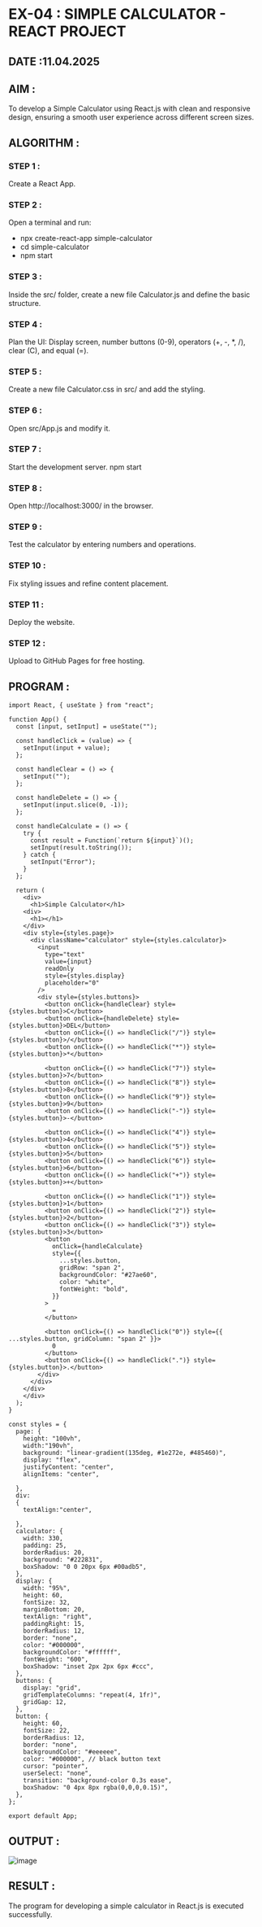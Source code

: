 # EX-04 : SIMPLE CALCULATOR - REACT PROJECT
## DATE :11.04.2025

## AIM :
To  develop a Simple Calculator using React.js with clean and responsive design, ensuring a smooth user experience across different screen sizes.

## ALGORITHM :
### STEP 1 :
Create a React App.

### STEP 2 :
Open a terminal and run:
  <ul><li>npx create-react-app simple-calculator</li>
  <li>cd simple-calculator</li>
  <li>npm start</li></ul>

### STEP 3 :
Inside the src/ folder, create a new file Calculator.js and define the basic structure.

### STEP 4 :
Plan the UI: Display screen, number buttons (0-9), operators (+, -, *, /), clear (C), and equal (=).

### STEP 5 :
Create a new file Calculator.css in src/ and add the styling.

### STEP 6 :
Open src/App.js and modify it.

### STEP 7 :
Start the development server.
  npm start

### STEP 8 :
Open http://localhost:3000/ in the browser.

### STEP 9 :
Test the calculator by entering numbers and operations.

### STEP 10 :
Fix styling issues and refine content placement.

### STEP 11 :
Deploy the website.

### STEP 12 :
Upload to GitHub Pages for free hosting.

## PROGRAM :
```
import React, { useState } from "react";

function App() {
  const [input, setInput] = useState("");

  const handleClick = (value) => {
    setInput(input + value);
  };

  const handleClear = () => {
    setInput("");
  };

  const handleDelete = () => {
    setInput(input.slice(0, -1));
  };

  const handleCalculate = () => {
    try {
      const result = Function(`return ${input}`)();
      setInput(result.toString());
    } catch {
      setInput("Error");
    }
  };

  return (
    <div>
      <h1>Simple Calculator</h1>
    <div>
      <h1></h1>
    </div>
    <div style={styles.page}>
      <div className="calculator" style={styles.calculator}>
        <input
          type="text"
          value={input}
          readOnly
          style={styles.display}
          placeholder="0"
        />
        <div style={styles.buttons}>
          <button onClick={handleClear} style={styles.button}>C</button>
          <button onClick={handleDelete} style={styles.button}>DEL</button>
          <button onClick={() => handleClick("/")} style={styles.button}>/</button>
          <button onClick={() => handleClick("*")} style={styles.button}>*</button>

          <button onClick={() => handleClick("7")} style={styles.button}>7</button>
          <button onClick={() => handleClick("8")} style={styles.button}>8</button>
          <button onClick={() => handleClick("9")} style={styles.button}>9</button>
          <button onClick={() => handleClick("-")} style={styles.button}>-</button>

          <button onClick={() => handleClick("4")} style={styles.button}>4</button>
          <button onClick={() => handleClick("5")} style={styles.button}>5</button>
          <button onClick={() => handleClick("6")} style={styles.button}>6</button>
          <button onClick={() => handleClick("+")} style={styles.button}>+</button>

          <button onClick={() => handleClick("1")} style={styles.button}>1</button>
          <button onClick={() => handleClick("2")} style={styles.button}>2</button>
          <button onClick={() => handleClick("3")} style={styles.button}>3</button>
          <button
            onClick={handleCalculate}
            style={{
              ...styles.button,
              gridRow: "span 2",
              backgroundColor: "#27ae60",
              color: "white",
              fontWeight: "bold",
            }}
          >
            =
          </button>

          <button onClick={() => handleClick("0")} style={{ ...styles.button, gridColumn: "span 2" }}>
            0
          </button>
          <button onClick={() => handleClick(".")} style={styles.button}>.</button>
        </div>
      </div>
    </div>
    </div>
  );
}

const styles = {
  page: {
    height: "100vh",
    width:"190vh",
    background: "linear-gradient(135deg, #1e272e, #485460)",
    display: "flex",
    justifyContent: "center",
    alignItems: "center",

  },
  div:
  {
    textAlign:"center",

  },
  calculator: {
    width: 330,
    padding: 25,
    borderRadius: 20,
    background: "#222831",
    boxShadow: "0 0 20px 6px #00adb5",
  },
  display: {
    width: "95%",
    height: 60,
    fontSize: 32,
    marginBottom: 20,
    textAlign: "right",
    paddingRight: 15,
    borderRadius: 12,
    border: "none",
    color: "#000000",
    backgroundColor: "#ffffff",
    fontWeight: "600",
    boxShadow: "inset 2px 2px 6px #ccc",
  },
  buttons: {
    display: "grid",
    gridTemplateColumns: "repeat(4, 1fr)",
    gridGap: 12,
  },
  button: {
    height: 60,
    fontSize: 22,
    borderRadius: 12,
    border: "none",
    backgroundColor: "#eeeeee",
    color: "#000000", // black button text
    cursor: "pointer",
    userSelect: "none",
    transition: "background-color 0.3s ease",
    boxShadow: "0 4px 8px rgba(0,0,0,0.15)",
  },
};

export default App;

```

## OUTPUT :

![image](https://github.com/user-attachments/assets/d1b71c72-0b76-4f7d-81e4-aa590a6a0b89)


## RESULT :
The program for developing a simple calculator in React.js is executed successfully.
